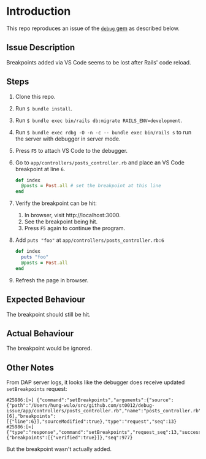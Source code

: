 # Introduction

This repo reproduces an issue of the [`debug` gem](https://github.com/ruby/debug) as described below.


## Issue Description

Breakpoints added via VS Code seems to be lost after Rails' code reload.

## Steps

1. Clone this repo.
1. Run `$ bundle install`.
1. Run `$ bundle exec bin/rails db:migrate RAILS_ENV=development`.
1. Run `$ bundle exec rdbg -O -n -c -- bundle exec bin/rails s` to run the server with debugger in server mode.
1. Press `F5` to attach VS Code to the debugger.
1. Go to `app/controllers/posts_controller.rb` and place an VS Code breakpoint at line `6`.

    ```rb
    def index
      @posts = Post.all # set the breakpoint at this line
    end
    ```
1. Verify the breakpoint can be hit:
    1. In browser, visit http://localhost:3000.
    1. See the breakpoint being hit.
    1. Press `F5` again to continue the program.
1. Add `puts "foo"` at `app/controllers/posts_controller.rb:6`

    ```rb
    def index
      puts "foo"
      @posts = Post.all
    end
    ```
1. Refresh the page in browser.

## Expected Behaviour

The breakpoint should still be hit.

## Actual Behaviour

The breakpoint would be ignored.

## Other Notes

From DAP server logs, it looks like the debugger does receive updated `setBreakpoints` request:

```
#25986:[>] {"command":"setBreakpoints","arguments":{"source":{"path":"/Users/hung-wulo/src/github.com/st0012/debug-issue/app/controllers/posts_controller.rb","name":"posts_controller.rb","sourceReference":0},"lines":[6],"breakpoints":[{"line":6}],"sourceModified":true},"type":"request","seq":13}
#25986:[<] {"type":"response","command":"setBreakpoints","request_seq":13,"success":true,"message":"Success","body":{"breakpoints":[{"verified":true}]},"seq":977}
```

But the breakpoint wasn't actually added.

